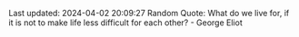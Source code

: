 Last updated: 2024-04-02 20:09:27
Random Quote: What do we live for, if it is not to make life less difficult for each other? - George Eliot